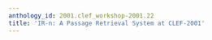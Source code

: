 ```yaml
---
anthology_id: 2001.clef_workshop-2001.22
title: 'IR-n: A Passage Retrieval System at CLEF-2001'
---
```

